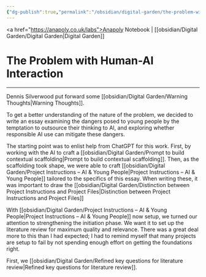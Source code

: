 ```yaml
---
{"dg-publish":true,"permalink":"/obsidian/digital-garden/the-problem-with-human-ai-interaction/"}
---
```


<a href="https://anapoly.co.uk/labs">Anapoly Notebook</a> | [[obsidian/Digital Garden/Digital Garden\|Digital Garden]] 

# The Problem with Human-AI Interaction

---

Dennis Silverwood put forward some [[obsidian/Digital Garden/Warning Thoughts\|Warning Thoughts]]. 

To get a better understanding of the nature of the problem, we decided to write an essay examining the dangers posed to young people by the temptation to outsource their thinking to AI, and exploring whether responsible AI use can mitigate these dangers. 

The starting point was to enlist help from ChatGPT for this work. First, by working with the AI to craft a [[obsidian/Digital Garden/Prompt to build contextual scaffolding\|Prompt to build contextual scaffolding]]. Then, as the scaffolding took shape, we were able to craft [[obsidian/Digital Garden/Project Instructions – AI & Young People\|Project Instructions – AI & Young People]] tailored to the specifics of this essay. When writing these, it was important to draw the [[obsidian/Digital Garden/Distinction between Project Instructions and Project Files\|Distinction between Project Instructions and Project Files]] 

With [[obsidian/Digital Garden/Project Instructions – AI & Young People\|Project Instructions – AI & Young People]] now setup, we turned our attention to strengthening the initiation phase. We want it to set up the literature review for maximum quality and relevance. There was a great deal more to this than I had expected; I had to remind myself that many projects are setup to fail by not spending enough effort on getting the foundations right. 

First, we [[obsidian/Digital Garden/Refined key questions for literature review\|Refined key questions for literature review]]. 